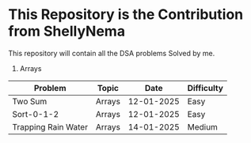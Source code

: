 # This Repository is the Contribution from ShellyNema

This repository will contain all the DSA problems Solved by me.


1. Arrays


| Problem      | Topic     | Date      | Difficulty |
|--------------|-----------|-----------|------------|
|Two Sum       |Arrays     |12-01-2025 |Easy        |
|Sort-0-1-2    |Arrays     |12-01-2025 |Easy        |
|Trapping Rain Water|Arrays|14-01-2025 |Medium      |

